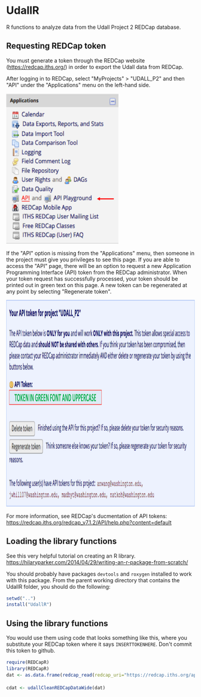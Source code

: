 # UdallR
R functions to analyze data from the Udall Project 2 REDCap database. 


## Requesting REDCap token
You must generate a token through the REDCap website (https://redcap.iths.org/) in order to export the Udall data from REDCap.  

After logging in to REDCap, select "MyProjects" > "UDALL_P2" and then "API" under the "Applications" menu on the left-hand side.

<img src="./images/api_demo_1.png" height="400px" width="300px" />

If the "API" option is missing from the "Applications" menu, then someone in the project must give you privileges to see this page. If you are able to access the "API" page, there will be an option to request a new Application Programming Interface (API) token from the REDCap administrator. When your token request has successfully processed, your token should be printed out in green text on this page. A new token can be regenerated at any point by selecting "Regenerate token".


<img src="./images/api_demo_2.png" height="550px" width="650px" />


For more information, see REDCap's ducmentation of API tokens: https://redcap.iths.org/redcap_v7.1.2/API/help.php?content=default


## Loading the library functions
See this very helpful tutorial on creating an R library. https://hilaryparker.com/2014/04/29/writing-an-r-package-from-scratch/

You should probably have packages `devtools` and `roxygen` installed to work with this package. From the parent working directory that contains the UdallR folder, you should do the following:

```R
setwd("..")
install("UdallR")
```

## Using the library functions
You would use them using code that looks something like this, where you substitute your REDCap token where it says `INSERTTOKENHERE`. Don't commit this token to github. 

```R
require(REDCapR)
library(REDCapR)
dat <- as.data.frame(redcap_read(redcap_uri="https://redcap.iths.org/api/", token="INSERTTOKENHERE"))

cdat <- udallCleanREDCapDataWide(dat)
```